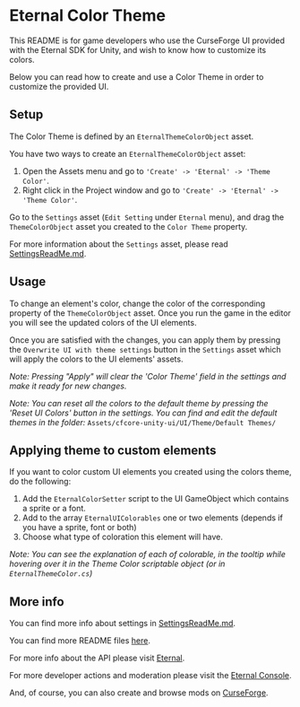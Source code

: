 ﻿# Eternal Color Theme

This README is for game developers who use the CurseForge UI provided with the
Eternal SDK for Unity, and wish to know how to customize its colors.

Below you can read how to create and use a Color Theme in order to customize the
provided UI.

## Setup

The Color Theme is defined by an `EternalThemeColorObject` asset.

You have two ways to create an `EternalThemeColorObject` asset:

1. Open the Assets menu and go to `'Create' -> 'Eternal' -> 'Theme Color'`.
2. Right click in the Project window and go to
   `'Create' -> 'Eternal' -> 'Theme Color'`.

Go to the `Settings` asset (`Edit Setting` under `Eternal` menu), and drag the
`ThemeColorObject` asset you created to the `Color Theme` property.

For more information about the `Settings` asset, please read
[SettingsReadMe.md](./SettingsReadMe.md).

## Usage

To change an element's color, change the color of the corresponding property of
the `ThemeColorObject` asset.
Once you run the game in the editor you will see the updated colors of the UI
elements.

Once you are satisfied with the changes, you can apply them by pressing the
`Overwrite UI with theme settings` button in the `Settings` asset which will
apply the colors to the UI elements' assets.

_Note: Pressing "Apply" will clear the 'Color Theme' field in the settings
and make it ready for new changes._

_Note: You can reset all the colors to the default theme by pressing
the 'Reset UI Colors' button in the settings. You can find and edit the default
themes in the folder:_ `Assets/cfcore-unity-ui/UI/Theme/Default Themes/`

## Applying theme to custom elements

If you want to color custom UI elements you created using the colors theme, do
the following:

1. Add the `EternalColorSetter` script to the UI GameObject which contains a
   sprite or a font.
2. Add to the array `EternalUIColorables` one or two elements (depends if you
   have a sprite, font or both)
3. Choose what type of coloration this element will have.

_Note: You can see the explanation of each of colorable, in the tooltip while
hovering over it in the Theme Color scriptable object (or in
`EternalThemeColor.cs`)_

## More info

You can find more info about settings in [SettingsReadMe.md](./SettingsReadMe.md).

You can find more README files [here](../readme-files).

For more info about the API please visit [Eternal](https://eternal.overwolf.com/).

For more developer actions and moderation please visit the [Eternal Console](https://console.curseforge.com/#/).

And, of course, you can also create and browse mods on [CurseForge](https//www.curseforge.com).

